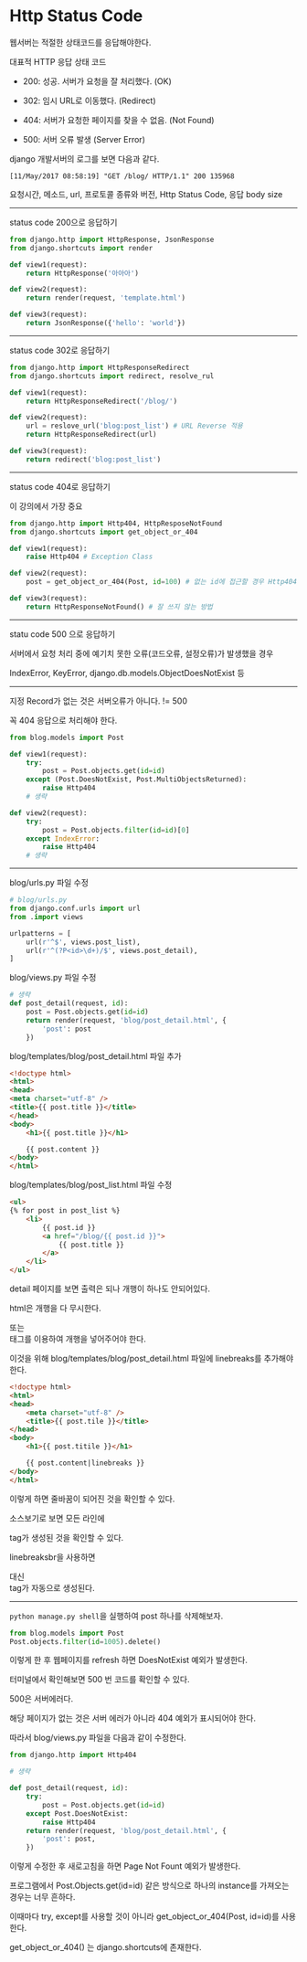 # Http Status Code

웹서버는 적절한 상태코드를 응답해야한다.

대표적 HTTP 응답 상태 코드

* 200: 성공. 서버가 요청을 잘 처리했다. (OK)

* 302: 임시 URL로 이동했다. (Redirect)

* 404: 서버가 요청한 페이지를 찾을 수 없음. (Not Found)

* 500: 서버 오류 발생 (Server Error)

django 개발서버의 로그를 보면 다음과 같다.

`[11/May/2017 08:58:19] "GET /blog/ HTTP/1.1" 200 135968`

요청시간, 메소드, url, 프로토콜 종류와 버전, Http Status Code, 응답 body size

----

status code 200으로 응답하기

```py
from django.http import HttpResponse, JsonResponse
from django.shortcuts import render

def view1(request):
    return HttpResponse('아아아')

def view2(request):
    return render(request, 'template.html')

def view3(request):
    return JsonResponse({'hello': 'world'})
```

----

status code 302로 응답하기

```py
from django.http import HttpResponseRedirect
from django.shortcuts import redirect, resolve_rul

def view1(request):
    return HttpResponseRedirect('/blog/')

def view2(request):
    url = reslove_url('blog:post_list') # URL Reverse 적용
    return HttpResponseRedirect(url)

def view3(request):
    return redirect('blog:post_list')
```

----

status code 404로 응답하기

이 강의에서 가장 중요

```py
from django.http import Http404, HttpResposeNotFound
from django.shortcuts import get_object_or_404

def view1(request):
    raise Http404 # Exception Class

def view2(request):
    post = get_object_or_404(Post, id=100) # 없는 id에 접근할 경우 Http404 예외 발생

def view3(request):
    return HttpResponseNotFound() # 잘 쓰지 않는 방법
```

----

statu code 500 으로 응답하기

서버에서 요청 처리 중에 예기치 못한 오류(코드오류, 설정오류)가 발생했을 경우

IndexError, KeyError, django.db.models.ObjectDoesNotExist 등

----

지정 Record가 없는 것은 서버오류가 아니다. != 500

꼭 404 응답으로 처리해야 한다.

```py
from blog.models import Post

def view1(request):
    try:
        post = Post.objects.get(id=id)
    except (Post.DoesNotExist, Post.MultiObjectsReturned):
        raise Http404
    # 생략

def view2(request):
    try:
        post = Post.objects.filter(id=id)[0]
    except IndexError:
        raise Http404
    # 생략
```

----

blog/urls.py 파일 수정

```py
# blog/urls.py
from django.conf.urls import url
from .import views

urlpatterns = [
    url(r'^$', views.post_list),
    url(r'^(?P<id>\d+)/$', views.post_detail),
]
```

blog/views.py 파일 수정

```py
# 생략
def post_detail(request, id):
    post = Post.objects.get(id=id)
    return render(request, 'blog/post_detail.html', {
        'post': post
    })
```

blog/templates/blog/post_detail.html 파일 추가

```html
<!doctype html>
<html>
<head>
<meta charset="utf-8" />
<title>{{ post.title }}</title>
</head>
<body>
    <h1>{{ post.title }}</h1>

    {{ post.content }}
</body>
</html>
```

blog/templates/blog/post_list.html 파일 수정

```html
<ul>
{% for post in post_list %}
    <li>
        {{ post.id }}
        <a href="/blog/{{ post.id }}">
            {{ post.title }}
        </a>
    </li>
</ul>
```

detail 페이지를 보면 출력은 되나 개행이 하나도 안되어있다.

html은 개행을 다 무시한다.

<p> 또는 <br/> 태그를 이용하여 개행을 넣어주어야 한다.

이것을 위해 blog/templates/blog/post_detail.html 파일에 linebreaks를 추가해야한다.

```html
<!doctype html>
<html>
<head>
    <meta charset="utf-8" />
    <title>{{ post.tile }}</title>
</head>
<body>
    <h1>{{ post.titile }}</h1>

    {{ post.content|linebreaks }}
</body>
</html>
```

이렇게 하면 줄바꿈이 되어진 것을 확인할 수 있다.

소스보기로 보면 모든 라인에 <p> tag가 생성된 것을 확인할 수 있다.

linebreaksbr을 사용하면 <p> 대신 <br/> tag가 자동으로 생성된다.

----

`python manage.py shell`을 실행하여 post 하나를 삭제해보자.

```py
from blog.models import Post
Post.objects.filter(id=1005).delete()
```

이렇게 한 후 웹페이지를 refresh 하면 DoesNotExist 예외가 발생한다.

터미널에서 확인해보면 500 번 코드를 확인할 수 있다.

500은 서버에러다.

해당 페이지가 없는 것은 서버 에러가 아니라 404 예외가 표시되어야 한다.

따라서 blog/views.py 파일을 다음과 같이 수정한다.

```py
from django.http import Http404

# 생략

def post_detail(request, id):
    try:
        post = Post.objects.get(id=id)
    except Post.DoesNotExist:
        raise Http404
    return render(request, 'blog/post_detail.html', {
        'post': post,
    })
```

이렇게 수정한 후 새로고침을 하면 Page Not Fount 예외가 발생한다.

프로그램에서 Post.Objects.get(id=id) 같은 방식으로 하나의 instance를 가져오는 경우는 너무 흔하다.

이때마다 try, except를 사용할 것이 아니라 get_object_or_404(Post, id=id)를 사용한다.

get_object_or_404() 는 django.shortcuts에 존재한다.

